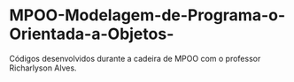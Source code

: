 # MPOO-Modelagem-de-Programa-o-Orientada-a-Objetos-
Códigos desenvolvidos durante a cadeira de MPOO com o professor Richarlyson Alves.

